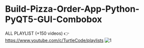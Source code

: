 # Build-Pizza-Order-App-Python-PyQT5-GUI-Combobox
ALL PLAYLIST (+150 videos) 👉 https://www.youtube.com/c/TurtleCode/playlists
![1](https://user-images.githubusercontent.com/85156399/172348438-053708fc-2192-4859-89c2-343c1931fd4f.png)
